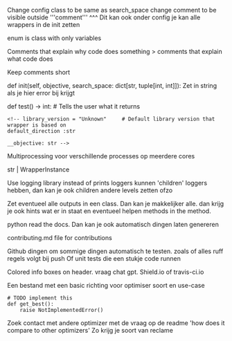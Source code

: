 Change config class to be same as search_space
change comment to be visible outside '''comment'''
^^^ Dit kan ook onder config
je kan alle wrappers in de init zetten 


enum is class with only variables

<!-- gooi alles in classes implaats van dynamic import
def import():
	import wrapper
	return wrapper -->

<!-- verwijder wrappers class to only be functions -->

<!-- verwijder __init__s -->

<!-- Plaats import in init file in opticomp, dan kan je daar direct uit importeren -->

<!-- Remove import comments -->

Comments that explain why code does something > comments that explain what code does

Keep comments short

def init(self, objective, search_space: dict[str, tuple[int, int]]):
Zet in string als je hier error bij krijgt 

def test() -> int: # Tells the user what it returns





    <!-- library_version = "Unknown"     # Default library version that wrapper is based on
    default_direction :str

    __objective: str -->



<!-- # kan niet worden geroepen als normale class
from abc import ABC
class WrapperInterface(ABC): -->



<!-- # ========================
    library_version: str    # Default library version that wrapper is based on
    default_direction: str   # Default direction

    __objective: str

    def __init__(self, library_version: str, default_direction: str, objective, search_space):
        self.library_version = library_version
        self.default_direction = default_direction
        self.__objective = objective
        self.__search_space = search_space
# ========================
 # in wrapper
    def __init__(self, objective, search_space):
        super().__init__("1.4.3", "maximize", objective, search_space)
# ======================== -->


<!-- wrapper_interface() hoeft geen () -->

<!-- from typing import Callable
objective: Callable[[list[int]], int] -->


Multiprocessing voor verschillende processes op meerdere cores

str | WrapperInstance

Use logging library instead of prints
loggers kunnen 'children' loggers hebben, dan kan je ook children andere levels zetten ofzo


Zet eventueel alle outputs in een class. Dan kan je makkelijker alle. 
dan krijg je ook hints wat er in staat en eventueel helpen methods in the method. 

<!-- hou local variable naming lower case (zoals OptSuite) -->

<!-- kijk of er ruff codes zijn voor naming conventions (lower case in local classes)(uper case in classes) -->



python read the docs. Dan kan je ook automatisch dingen laten genereren

contributing.md file for contributions

Github dingen om sommige dingen automatisch te testen.
zoals of alles ruff regels volgt bij push
Of unit tests die een stukje code runnen

Colored info boxes on header. vraag chat gpt. Shield.io of travis-ci.io

Een bestand met een basic richting voor optimiser soort en use-case




    # TODO implement this
    def get_best():
        raise NotImplementedError()



Zoek contact met andere optimizer met de vraag op de readme 'how does it compare to other optimizers'
Zo krijg je soort van reclame
